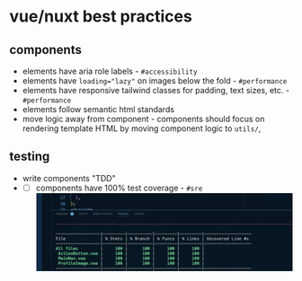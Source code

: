 # vue/nuxt best practices

## components

- elements have aria role labels - `#accessibility`
- elements have `loading="lazy"` on images below the fold - `#performance`
- elements have responsive tailwind classes for padding, text sizes, etc. - `#performance`
- elements follow semantic html standards
- move logic away from component - components should focus on rendering template HTML by moving component logic to `utils/`, 


## testing

- write components "TDD"
- - [ ] components have 100% test coverage - `#sre` ![alt text](<assets/Screenshot 2024-10-09 at 08.28.51.png>)